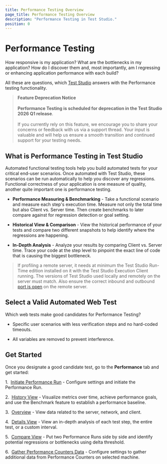 ```yaml
---
title: Performance Testing Overview
page_title: Performance Testing Overview
description: "Performance Testing in Test Studio."
position: 0
---
```

# Performance Testing

How responsive is my application? What are the bottlenecks in my application? How do I discover them and, most importantly, am I regressing or enhancing application performance with each build?

All these are questions, which <a href="http://www.telerik.com/teststudio" target="_blank">Test Studio</a> answers with the Performance testing functionality.

> __Feature Deprecation Notice__
> <br>
> <br>
> __Performance Testing is scheduled for deprecation in the Test Studio 2026 Q1 release__.
> <br>
> <br>
> If you currently rely on this feature, we encourage you to share your concerns or feedback with us via a support thread. Your input is valuable and will help us ensure a smooth transition and continued support for your testing needs.

## What is Performance Testing in Test Studio

Automated functional testing tools help you build automated tests for your critical end-user scenarios. Once automated with Test Studio, these scenarios can be run automatically to help you discover any regressions. Functional correctness of your application is one measure of quality, another quite important one is performance testing.

- **Performance Measuring & Benchmarking** - Take a functional scenario and measure each step's execution time. Measure not only the total time but also Client vs. Server time. Then create benchmarks to later compare against for regression detection or goal setting.

- **Historical View & Comparison** - View the historical performance of your tests and compare two different snapshots to help identify where the regressions are happening.

- **In-Depth Analysis** - Analyze your results by comparing Client vs. Server time. Trace your code at the step level to pinpoint the exact line of code that is causing the biggest bottleneck. 

> If profiling a remote server, it needs at minimum the Test Studio Run-Time edition installed on it with the Test Studio Execution Client running. The versions of Test Studio used locally and remotely on the server must match. Also ensure the correct inbound and outbound <a href="/features/testing-types/performance-testing/open-port-on-server" target="_blank">port is open</a> on the remote server.

## Select a Valid Automated Web Test

Which web tests make good candidates for Performance Testing?

- Specific user scenarios with less verification steps and no hard-coded timeouts.

- All variables are removed to prevent interference.

## Get Started

Once you designate a good candidate test, go to the **Performance** tab and get started:

1.&nbsp;  <a href="/automated-tests/performance/performance-run" target="_blank">Initiate Performance Run</a> - Configure settings and initiate the Performance Run.

2.&nbsp; <a href="/features/testing-types/performance-testing/history-view" target="_blank">History View</a> - Visualize metrics over time, achieve performance goals, and use the Benchmark feature to establish a performance baseline. 

3.&nbsp; <a href="/features/testing-types/performance-testing/overview-button" target="_blank">Overview</a> - View data related to the server, network, and client. 

4.&nbsp; <a href="/features/testing-types/performance-testing/details-view" target="_blank">Details View</a> - View an in-depth analysis of each test step, the entire test, or a custom interval.

5.&nbsp; <a href="/features/testing-types/performance-testing/compare-view" target="_blank">Compare View</a> - Put two Performance Runs side by side and identify potential regressions or bottlenecks using delta threshold.

6.&nbsp;  <a href="/features/testing-types/performance-testing/gather-perfomance-data" target="_blank">Gather Performance Counters Data</a> - Configure settings to gather additional data from Performance Counters on selected machine.